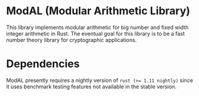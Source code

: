 # ModAL (Modular Arithmetic Library)
This library implements modular arithmetic for big number and fixed width
integer arithmetic in Rust. The eventual goal for this library is to be a 
fast number theory library for  cryptographic applications.

# Dependencies
ModAL presently requires a nightly version of ```rust (>= 1.11 nightly)``` since it
uses benchmark testing features not available in the stable version.
